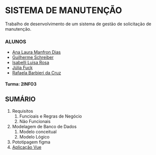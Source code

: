 # SISTEMA DE MANUTENÇÃO


Trabalho de desenvolvimento de um sistema de gestão de solicitação de manutenção.


### ALUNOS


- [Ana Laura Manfron Dias](https://github.com/analauradias)
- [Guilherme Schreiber](http://github.com/GuilhermeSchreiber7)
- [Isabelli Luisa Rosa](http://github.com/isabellirosa)
- [Júlia Fuck](http://github.com/fujulia)
- [Rafaela Barbieri da Cruz](http://github.com/rafaelabarbieric)


#### Turma: 2INFO3


## SUMÁRIO


1. Requisitos
   1. Funcioais e Regras de Negócio
   2. Não Funcionais
1. Modelagem de Banco de Dados
   1. Modelo conceitual
   2. Modelo Lógico
1. Pototipagem figma
1. [Aplicação Vue](https://github.com/projeto-de-software-2info/sistema_de_manutencao/tree/main/sistema_manutencao)

